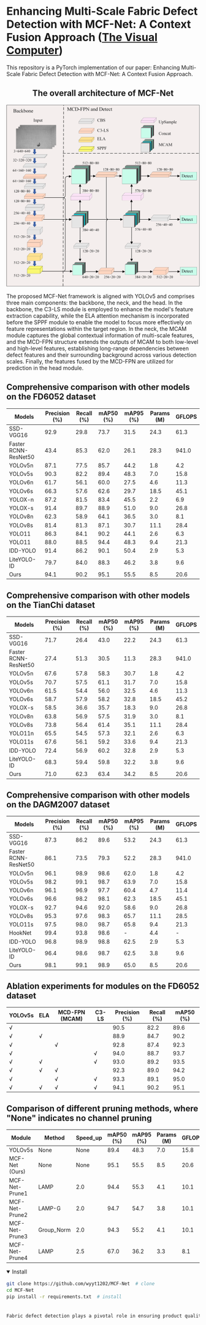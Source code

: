 # Enhancing Multi-Scale Fabric Defect Detection with MCF-Net: A Context Fusion Approach ([The Visual Computer](https://link.springer.com/journal/371))

This repository is a PyTorch implementation of our paper: Enhancing Multi-Scale Fabric Defect Detection with MCF-Net: A Context Fusion Approach.

## <div align="center">The overall architecture of MCF-Net</div>

![The overall architecture of MCF-Net](models/images/Fig1.png)

The proposed MCF-Net framework is aligned with YOLOv5 and comprises three main components: the backbone, the neck, and the head. In the backbone, the C3-LS module is employed to enhance the model's feature extraction capability, while the ELA attention mechanism is incorporated before the SPPF module to enable the model to focus more effectively on feature representations within the target region. In the neck, the MCAM module captures the global contextual information of multi-scale features, and the MCD-FPN structure extends the outputs of MCAM to both low-level and high-level features, establishing long-range dependencies between defect features and their surrounding background across various detection scales. Finally, the features fused by the MCD-FPN are utilized for prediction in the head module.

## Comprehensive comparison with other models on the FD6052 dataset
| Models            | Precision (%) | Recall (%) | mAP50 (%) | mAP95 (%) | Params (M) | GFLOPS |
|-------------------|---------------|------------|-----------|-----------|------------|--------|
| SSD-VGG16         | 92.9          | 29.8       | 73.7      | 31.5      | 24.3       | 61.3   |
| Faster RCNN-ResNet50 | 43.4       | 85.3       | 62.0      | 26.1      | 28.3       | 941.0  |
| YOLOv5n          | 87.1          | 77.5       | 85.7      | 44.2      | 1.8        | 4.2    |
| YOLOv5s          | 90.3          | 82.2       | 89.4      | 48.3      | 7.0        | 15.8   |
| YOLOv6n          | 61.7          | 56.1       | 60.0      | 27.5      | 4.6        | 11.3   |
| YOLOv6s          | 66.3          | 57.6       | 62.6      | 29.7      | 18.5       | 45.1   |
| YOLOX-n          | 87.2          | 81.5       | 83.4      | 45.5      | 2.2        | 6.9    |
| YOLOX-s          | 91.4          | 89.7       | 88.9      | 51.0      | 9.0        | 26.8   |
| YOLOv8n          | 62.3          | 58.9       | 64.1      | 36.5      | 3.0        | 8.1    |
| YOLOv8s          | 81.4          | 81.3       | 87.1      | 30.7      | 11.1       | 28.4   |
| YOLO11           | 86.3          | 84.1       | 90.2      | 44.1      | 2.6        | 6.3    |
| YOLO11           | 88.0          | 88.5       | 94.4      | 48.3      | 9.4        | 21.3   |
| IDD-YOLO         | 91.4          | 86.2       | 90.1      | 50.4      | 2.9        | 5.3    |
| LiteYOLO-ID      | 79.7          | 84.0       | 88.3      | 46.2      | 3.8        | 9.6    |
| Ours             | 94.1          | 90.2       | 95.1      | 55.5      | 8.5        | 20.6   |

## Comprehensive comparison with other models on the TianChi dataset
| Models               | Precision (%) | Recall (%) | mAP50 (%) | mAP95 (%) | Params (M) | GFLOPS |
|----------------------|---------------|------------|-----------|-----------|------------|--------|
| SSD-VGG16            | 71.7          | 26.4       | 43.0      | 22.2      | 24.3       | 61.3   |
| Faster RCNN-ResNet50 | 27.4          | 51.3       | 30.5      | 11.3      | 28.3       | 941.0  |
| YOLOv5n             | 67.6          | 57.8       | 58.3      | 30.7      | 1.8        | 4.2    |
| YOLOv5s             | 70.7          | 57.5       | 61.1      | 31.7      | 7.0        | 15.8   |
| YOLOv6n             | 61.5          | 54.4       | 56.0      | 32.5      | 4.6        | 11.3   |
| YOLOv6s             | 58.7          | 57.9       | 58.2      | 32.8      | 18.5       | 45.2   |
| YOLOX-s             | 58.5          | 36.6       | 35.7      | 18.3      | 9.0        | 26.8   |
| YOLOv8n             | 63.8          | 56.9       | 57.5      | 31.9      | 3.0        | 8.1    |
| YOLOv8s             | 73.8          | 56.4       | 61.4      | 35.1      | 11.1       | 28.4   |
| YOLO11n             | 65.5          | 54.5       | 57.3      | 32.1      | 2.6        | 6.3    |
| YOLO11s             | 67.6          | 56.1       | 59.2      | 33.6      | 9.4        | 21.3   |
| IDD-YOLO            | 72.4          | 56.9       | 60.2      | 32.8      | 2.9        | 5.3    |
| LiteYOLO-ID         | 68.3          | 59.4       | 59.8      | 32.2      | 3.8        | 9.6    |
| Ours                | 71.0          | 62.3       | 63.4      | 34.2      | 8.5        | 20.6   |

## Comprehensive comparison with other models on the DAGM2007 dataset
| Models               | Precision (%) | Recall (%) | mAP50 (%) | mAP95 (%) | Params (M) | GFLOPS |
|----------------------|---------------|------------|-----------|-----------|------------|--------|
| SSD-VGG16            | 87.3          | 86.2       | 89.6      | 53.2      | 24.3       | 61.3   |
| Faster RCNN-ResNet50 | 86.1          | 73.5       | 79.3      | 52.2      | 28.3       | 941.0  |
| YOLOv5n             | 96.1          | 98.9       | 98.6      | 62.0      | 1.8        | 4.2    |
| YOLOv5s             | 98.2          | 99.1       | 98.7      | 63.9      | 7.0        | 15.8   |
| YOLOv6n             | 96.1          | 96.9       | 97.7      | 60.4      | 4.7        | 11.4   |
| YOLOv6s             | 96.6          | 98.2       | 98.1      | 62.3      | 18.5       | 45.1   |
| YOLOX-s             | 92.7          | 94.6       | 92.0      | 58.6      | 9.0        | 26.8   |
| YOLOv8s             | 95.3          | 97.6       | 98.3      | 65.7      | 11.1       | 28.5   |
| YOLO11s             | 97.5          | 98.0       | 98.7      | 65.8      | 9.4        | 21.3   |
| HookNet              | 99.4          | 93.8       | 98.6      | -         | 4.4        | -      |
| IDD-YOLO            | 96.8          | 98.9       | 98.8      | 62.5      | 2.9        | 5.3    |
| LiteYOLO-ID         | 96.4          | 98.6       | 98.7      | 62.5      | 3.8        | 9.6    |
| Ours                | 98.1          | 99.1       | 98.9      | 65.0      | 8.5        | 20.6   |

## Ablation experiments for modules on the FD6052 dataset
| YOLOv5s | ELA | MCD-FPN (MCAM) | C3-LS | Precision (%) | Recall (%) | mAP50 (%) |
|----------|-----|----------------|-------|---------------|------------|-----------|
| √        |     |                |       | 90.5          | 82.2       | 89.6      |
| √        | √   |                |       | 88.9          | 84.7       | 90.2      |
| √        |     | √              |       | 92.8          | 87.4       | 92.3      |
| √        |     |                | √     | 94.0          | 88.7       | 93.7      |
| √        | √   |                | √     | 93.0          | 89.2       | 93.5      |
| √        | √   | √              |       | 92.3          | 89.0       | 94.2      |
| √        |     | √              | √     | 93.3          | 89.1       | 95.0      |
| √        | √   | √              | √     | 94.1          | 90.2       | 95.1      |

## Comparison of different pruning methods, where "None" indicates no channel pruning
| Module              | Method     | Speed_up | mAP50 (%) | mAP95 (%) | Params (M) | GFLOPS |
|---------------------|------------|----------|-----------|-----------|------------|--------|
| YOLOv5s             | None       | None     | 89.4      | 48.3      | 7.0        | 15.8   |
| MCF-Net (Ours)      | None       | None     | 95.1      | 55.5      | 8.5        | 20.6   |
| MCF-Net-Prune1      | LAMP       | 2.0      | 94.4      | 55.3      | 4.1        | 10.1   |
| MCF-Net-Prune2      | LAMP-G     | 2.0      | 94.7      | 54.7      | 3.8        | 10.1   |
| MCF-Net-Prune3      | Group_Norm | 2.0      | 94.3      | 55.2      | 4.1        | 10.1   |
| MCF-Net-Prune4      | LAMP       | 2.5      | 67.0      | 36.2      | 3.3        | 8.1    |


<details open>
<summary>Install</summary>
  
```bash
git clone https://github.com/wyyt1202/MCF-Net  # clone
cd MCF-Net
pip install -r requirements.txt  # install


Fabric defect detection plays a pivotal role in ensuring product quality in the textile industry. However, the complex morphology, varying sizes, and diverse structures of fabric defects pose significant challenges to existing detection models. To address these issues, we propose MCF-Net, a Multi-Scale Context Fusion Network specifically designed for fabric defect detection. The network comprises several innovative modules: the Multi-Scale Context Aggregation Module (MCAM) leverages multi-scale features to establish long-range dependencies, while the Multi-Scale Context Diffusion Fusion Pyramid Network (MCD-FPN) enriches each detection scale with contextual information. The Cross Stage Partial Bottleneck with 3 convolutions-Latent Space (C3-LS) module enhances feature extraction by mapping features into a high-dimensional space. Furthermore, the Efficient Local Attention (ELA) mechanism dynamically focuses on critical regions, improving detection accuracy. Experimental results on our self-built FD6052 dataset and publicly available TianChi and DAGM2007 datasets demonstrate the effectiveness of MCF-Net, achieving state-of-the-art performance in multi-scale fabric defect detection. To balance model size and accuracy, channel pruning is applied, reducing computational complexity without compromising detection performance.
